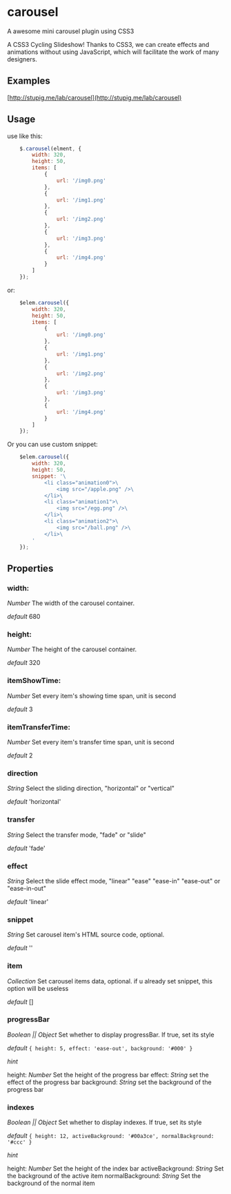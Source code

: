 carousel
========

A awesome mini carousel plugin using CSS3

A CSS3 Cycling Slideshow! Thanks to CSS3, we can create effects and animations without using JavaScript, which will facilitate the work of many designers.

## Examples

[http://stupig.me/lab/carousel](http://stupig.me/lab/carousel)

## Usage
use like this: 
```javascript
    $.carousel(elment, {
        width: 320,
        height: 50,
        items: [
            {
                url: '/img0.png'
            },
            {
                url: '/img1.png'
            },
            {
                url: '/img2.png'
            },
            {
                url: '/img3.png'
            },
            {
                url: '/img4.png'
            }
        ]
    });
```
or:
```javascript
    $elem.carousel({
        width: 320,
        height: 50,
        items: [
            {
                url: '/img0.png'
            },
            {
                url: '/img1.png'
            },
            {
                url: '/img2.png'
            },
            {
                url: '/img3.png'
            },
            {
                url: '/img4.png'
            }
        ]
    });
```
Or you can use custom snippet:
```javascript
    $elem.carousel({
        width: 320,
        height: 50,
        snippet: '\
            <li class="animation0">\
                <img src="/apple.png" />\
            </li>\
            <li class="animation1">\
                <img src="/egg.png" />\
            </li>\
            <li class="animation2">\
                <img src="/ball.png" />\
            </li>\
        '
    });
```

## Properties

### width:
*Number* The width of the carousel container.

*default* 680

### height:
*Number* The height of the carousel container.

*default* 320

### itemShowTime:
*Number* Set every item's showing time span, unit is second

*default* 3

### itemTransferTime:
*Number* Set every item's transfer time span, unit is second

*default* 2

### direction
*String* Select the sliding direction, "horizontal" or "vertical"

*default* 'horizontal'

### transfer
*String* Select the transfer mode, "fade" or "slide"

*default* 'fade'

### effect
*String* Select the slide effect mode, "linear" "ease" "ease-in" "ease-out" or "ease-in-out"

*default* 'linear'

### snippet
*String* Set carousel item's HTML source code, optional.

*default* ''

### item
*Collection* Set carousel items data, optional. if u already set snippet, this option will be useless

*default* []

### progressBar
*Boolean || Object* Set whether to display progressBar. If true, set its style

*default* `{ height: 5, effect: 'ease-out', background: '#000' }`

*hint* 

height: *Number* Set the height of the progress bar
effect: *String* set the effect of the progress bar
background: *String* set the background of the progress bar

### indexes
*Boolean || Object* Set whether to display indexes. If true, set its style

*default* `{ height: 12, activeBackground: '#00a3ce', normalBackground: '#ccc' }`

*hint*

height: *Number* Set the height of the index bar
activeBackground: *String* Set the background of the active item
normalBackground: *String* Set the background of the normal item
